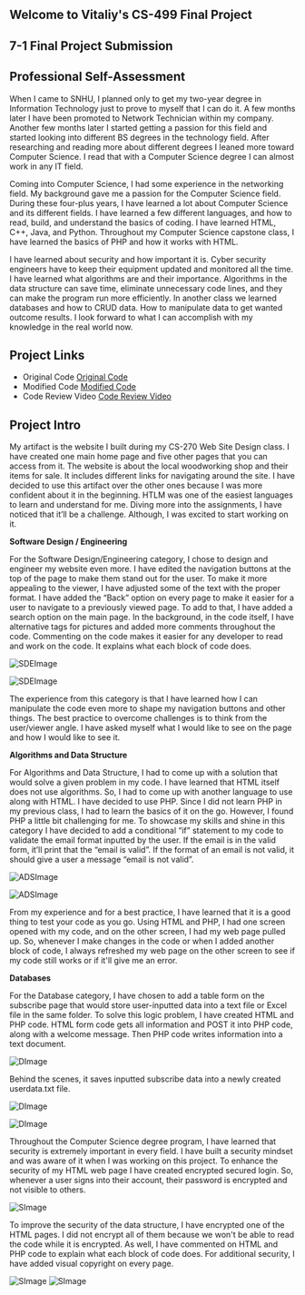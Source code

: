 ## Welcome to Vitaliy's CS-499 Final Project

## **7-1 Final Project Submission**

## **Professional Self-Assessment**

When I came to SNHU, I planned only to get my two-year degree in Information Technology just to prove to myself that I can do it. A few months later I have been promoted to Network Technician within my company. Another few months later I started getting a passion for this field and started looking into different BS degrees in the technology field. After researching and reading more about different degrees I leaned more toward Computer Science. I read that with a Computer Science degree I can almost work in any IT field. 

Coming into Computer Science, I had some experience in the networking field. My background gave me a passion for the Computer Science field. During these four-plus years, I have learned a lot about Computer Science and its different fields. I have learned a few different languages, and how to read, build, and understand the basics of coding. I have learned HTML, C++, Java, and Python. Throughout my Computer Science capstone class, I have learned the basics of PHP and how it works with HTML.

I have learned about security and how important it is. Cyber security engineers have to keep their equipment updated and monitored all the time. I have learned what algorithms are and their importance. Algorithms in the data structure can save time, eliminate unnecessary code lines, and they can make the program run more efficiently. In another class we learned databases and how to CRUD data. How to manipulate data to get wanted outcome results. I look forward to what I can accomplish with my knowledge in the real world now. 

## **Project Links**

- Original Code [Original Code](https://github.com/rukivverh4/capstone.github.io/blob/gh-pages/Final%20-%20Original%20Code.zip)
- Modified Code [Modified Code](https://github.com/rukivverh4/capstone.github.io/blob/gh-pages/CS-499%20Final%20Project%20-%20Copy.zip)
- Code Review Video [Code Review Video](https://youtu.be/izy5sqyPzgU)


## **Project Intro**

My artifact is the website I built during my CS-270 Web Site Design class. I have created one main home page and five other pages that you can access from it. The website is about the local woodworking shop and their items for sale. It includes different links for navigating around the site. I have decided to use this artifact over the other ones because I was more confident about it in the beginning. HTLM was one of the easiest languages to learn and understand for me. Diving more into the assignments, I have noticed that it’ll be a challenge. Although, I was excited to start working on it. 

**Software Design / Engineering**

For the Software Design/Engineering category, I chose to design and engineer my website even more. I have edited the navigation buttons at the top of the page to make them stand out for the user. To make it more appealing to the viewer, I have adjusted some of the text with the proper format. I have added the “Back” option on every page to make it easier for a user to navigate to a previously viewed page. To add to that, I have added a search option on the main page. In the background, in the code itself, I have alternative tags for pictures and added more comments throughout the code. Commenting on the code makes it easier for any developer to read and work on the code. It explains what each block of code does.

 ![SDEImage](SDEimage.jpg)
 
 ![SDEImage](SDEimage2.jpg)
 
The experience from this category is that I have learned how I can manipulate the code even more to shape my navigation buttons and other things. The best practice to overcome challenges is to think from the user/viewer angle. I have asked myself what I would like to see on the page and how I would like to see it. 

**Algorithms and Data Structure**

For Algorithms and Data Structure, I had to come up with a solution that would solve a given problem in my code. I have learned that HTML itself does not use algorithms. So, I had to come up with another language to use along with HTML. I have decided to use PHP. Since I did not learn PHP in my previous class, I had to learn the basics of it on the go. However, I found PHP a little bit challenging for me. To showcase my skills and shine in this category I have decided to add a conditional “if” statement to my code to validate the email format inputted by the user. If the email is in the valid form, it’ll print that the “email is valid”. If the format of an email is not valid, it should give a user a message “email is not valid”.
 
 ![ADSImage](ADSimage.jpg)
 
 ![ADSImage](ADSimage2.jpg)
 
From my experience and for a best practice, I have learned that it is a good thing to test your code as you go. Using HTML and PHP, I had one screen opened with my code, and on the other screen, I had my web page pulled up. So, whenever I make changes in the code or when I added another block of code, I always refreshed my web page on the other screen to see if my code still works or if it'll give me an error.  

**Databases**

For the Database category, I have chosen to add a table form on the subscribe page that would store user-inputted data into a text file or Excel file in the same folder. To solve this logic problem, I have created HTML and PHP code. HTML form code gets all information and POST it into PHP code, along with a welcome message. Then PHP code writes information into a text document.  

![DImage](Dimage.jpg)
 
Behind the scenes, it saves inputted subscribe data into a newly created userdata.txt file.

![DImage](Dimage2.jpg)

![DImage](Dimage3.jpg)
  
Throughout the Computer Science degree program, I have learned that security is extremely important in every field. I have built a security mindset and was aware of it when I was working on this project. To enhance the security of my HTML web page I have created encrypted secured login. So, whenever a user signs into their account, their password is encrypted and not visible to others. 

![SImage](Simage.jpg)
 
To improve the security of the data structure, I have encrypted one of the HTML pages. I did not encrypt all of them because we won't be able to read the code while it is encrypted. As well, I have commented on HTML and PHP code to explain what each block of code does. For additional security, I have added visual copyright on every page.

![SImage](Simage2.jpg)
![SImage](Simage3.jpg)
